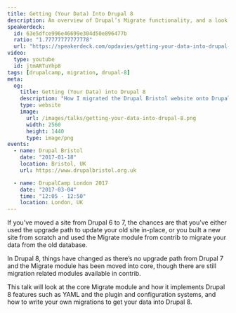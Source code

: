 ```yaml
---
title: Getting (Your Data) Into Drupal 8
description: An overview of Drupal’s Migrate functionality, and a look at how to write your own migrations.
speakerdeck:
  id: 63e5dfce996e46699e304d50e896477b
  ratio: "1.77777777777778"
  url: "https://speakerdeck.com/opdavies/getting-your-data-into-drupal-8-drupal_bristol"
video:
  type: youtube
  id: jtmARTuYhp8
tags: [drupalcamp, migration, drupal-8]
meta:
  og:
    title: Getting (Your Data) into Drupal 8
    description: "How I migrated the Drupal Bristol website onto Drupal 8."
    type: website
    image:
      url: /images/talks/getting-your-data-into-drupal-8.png
      width: 2560
      height: 1440
      type: image/png
events:
  - name: Drupal Bristol
    date: "2017-01-18"
    location: Bristol, UK
    url: https://www.drupalbristol.org.uk

  - name: DrupalCamp London 2017
    date: "2017-03-04"
    time: "12:05 - 12:50"
    location: London, UK
---
```


If you’ve moved a site from Drupal 6 to 7, the chances are that you’ve either used the upgrade path to update your old site in-place, or you built a new site from scratch and used the Migrate module from contrib to migrate your data from the old database.

In Drupal 8, things have changed as there’s no upgrade path from Drupal 7 and the Migrate module has been moved into core, though there are still migration related modules available in contrib.

This talk will look at the core Migrate module and how it implements Drupal 8 features such as YAML and the plugin and configuration systems, and how to write your own migrations to get your data into Drupal 8.
